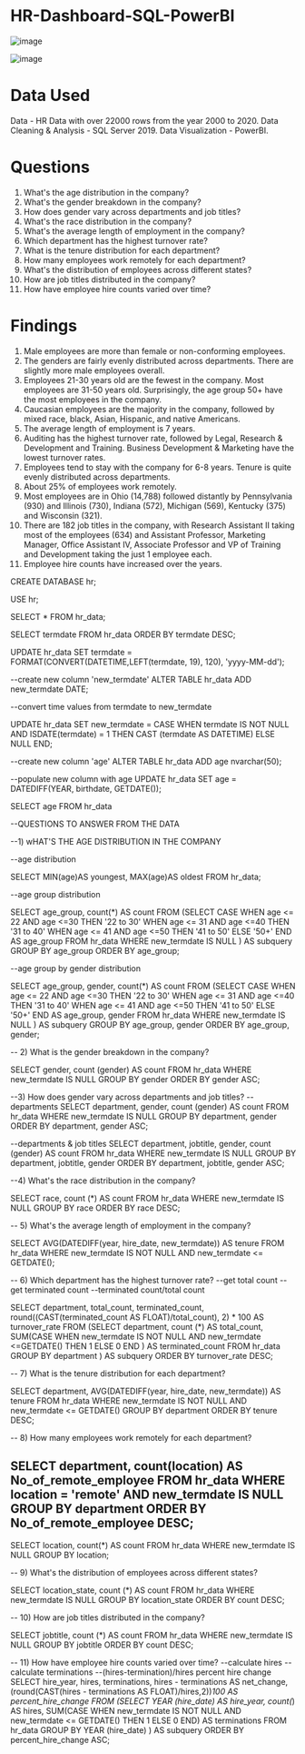 # HR-Dashboard-SQL-PowerBI
![image](https://github.com/user-attachments/assets/a3ccd475-d5d2-4dd8-b88a-a7e04a4ca178)

![image](https://github.com/user-attachments/assets/9663c229-47a5-4ce6-8012-cec9f99d8282)

# Data Used
Data - HR Data with over 22000 rows from the year 2000 to 2020.
Data Cleaning & Analysis - SQL Server 2019.
Data Visualization - PowerBI.

# Questions
1) What's the age distribution in the company?
2) What's the gender breakdown in the company?
3) How does gender vary across departments and job titles?
4) What's the race distribution in the company?
5) What's the average length of employment in the company?
6) Which department has the highest turnover rate?
7) What is the tenure distribution for each department?
8) How many employees work remotely for each department?
9) What's the distribution of employees across different states?
10) How are job titles distributed in the company?
11) How have employee hire counts varied over time?

# Findings

1) Male employees are more than female or non-conforming employees.
2) The genders are fairly evenly distributed across departments. There are slightly more male employees overall.
3) Employees 21-30 years old are the fewest in the company. Most employees are 31-50 years old. Surprisingly, the age group 50+ have the most employees in the company.
4) Caucasian employees are the majority in the company, followed by mixed race, black, Asian, Hispanic, and native Americans.
5) The average length of employment is 7 years.
6) Auditing has the highest turnover rate, followed by Legal, Research & Development and Training. Business Development & Marketing have the lowest turnover rates.
7) Employees tend to stay with the company for 6-8 years. Tenure is quite evenly distributed across departments.
8) About 25% of employees work remotely.
9) Most employees are in Ohio (14,788) followed distantly by Pennsylvania (930) and Illinois (730), Indiana (572), Michigan (569), Kentucky (375) and Wisconsin (321).
10) There are 182 job titles in the company, with Research Assistant II taking most of the employees (634) and Assistant Professor, Marketing Manager, Office Assistant IV, Associate Professor and VP of Training and Development taking the just 1 employee each.
11) Employee hire counts have increased over the years.

CREATE DATABASE hr;

USE hr;

SELECT *
FROM hr_data;

SELECT termdate
FROM hr_data
ORDER BY termdate DESC;

UPDATE hr_data
SET termdate = FORMAT(CONVERT(DATETIME,LEFT(termdate, 19), 120), 'yyyy-MM-dd');

--create new column 'new_termdate'
ALTER TABLE hr_data
ADD new_termdate DATE;

--convert time values from termdate to new_termdate

UPDATE hr_data
SET new_termdate = CASE
	WHEN termdate IS NOT NULL AND ISDATE(termdate) = 1 
	THEN CAST (termdate AS DATETIME)
	ELSE NULL END;


--create new column 'age'
ALTER TABLE hr_data
ADD age nvarchar(50);

--populate new column with age
UPDATE hr_data
SET age = DATEDIFF(YEAR, birthdate, GETDATE());

SELECT age
FROM hr_data

--QUESTIONS TO ANSWER FROM THE DATA

--1) wHAT'S THE AGE DISTRIBUTION IN THE COMPANY

--age distribution

SELECT
 MIN(age)AS youngest,
 MAX(age)AS oldest
FROM hr_data;

--age group distribution

SELECT age_group,
count(*) AS count
FROM
(SELECT
 CASE
  WHEN age <= 22 AND age <=30 THEN '22 to 30'
  WHEN age <= 31 AND age <=40 THEN '31 to 40'
  WHEN age <= 41 AND age <=50 THEN '41 to 50'
  ELSE '50+'
  END AS age_group
FROM hr_data
WHERE new_termdate IS NULL
) AS subquery
GROUP BY age_group
ORDER BY age_group;

--age group by gender distribution

SELECT age_group,
gender,
count(*) AS count
FROM
(SELECT
 CASE
  WHEN age <= 22 AND age <=30 THEN '22 to 30'
  WHEN age <= 31 AND age <=40 THEN '31 to 40'
  WHEN age <= 41 AND age <=50 THEN '41 to 50'
  ELSE '50+'
  END AS age_group, 
  gender
FROM hr_data
WHERE new_termdate IS NULL
) AS subquery
GROUP BY age_group, gender
ORDER BY age_group, gender;

-- 2) What is the gender breakdown in the company?

SELECT gender,
count (gender) AS count
FROM hr_data
WHERE new_termdate IS NULL
GROUP BY gender
ORDER BY gender ASC;

--3) How does gender vary across departments and job titles?
--departments
SELECT department, gender, count (gender) AS count
FROM hr_data
WHERE new_termdate IS NULL
GROUP BY department, gender
ORDER BY department, gender ASC;

--departments & job titles
SELECT department, jobtitle, gender, count (gender) AS count
FROM hr_data
WHERE new_termdate IS NULL
GROUP BY department, jobtitle, gender
ORDER BY department, jobtitle, gender ASC;


--4) What's the race distribution in the company?

SELECT race, count (*) AS count
FROM hr_data
WHERE new_termdate IS NULL
GROUP BY race
ORDER BY race DESC;


-- 5) What's the average length of employment in the company?

SELECT
AVG(DATEDIFF(year, hire_date, new_termdate)) AS tenure
FROM hr_data
WHERE new_termdate IS NOT NULL AND new_termdate <= GETDATE();

-- 6) Which department has the highest turnover rate?
--get total count
--get terminated count
--terminated count/total count

SELECT department, total_count, terminated_count,
	round((CAST(terminated_count AS FLOAT)/total_count), 2) * 100 AS turnover_rate
	FROM
	 (SELECT department, count (*) AS total_count,
	 SUM(CASE
		WHEN new_termdate IS NOT NULL AND new_termdate <=GETDATE() THEN 1 ELSE 0
		END
		) AS terminated_count
	FROM hr_data
	GROUP BY department
	) AS subquery
ORDER BY turnover_rate DESC;

-- 7) What is the tenure distribution for each department?

SELECT department,
AVG(DATEDIFF(year, hire_date, new_termdate)) AS tenure
FROM hr_data
WHERE new_termdate IS NOT NULL AND new_termdate <= GETDATE()
GROUP BY department
ORDER BY tenure DESC;

-- 8) How many employees work remotely for each department?

SELECT department, count(location) AS No_of_remote_employee
FROM hr_data
WHERE location = 'remote' AND new_termdate IS NULL
GROUP BY department
ORDER BY No_of_remote_employee DESC;
------------------------------

SELECT location, count(*) AS count
FROM hr_data
WHERE new_termdate IS NULL
GROUP BY location;

-- 9) What's the distribution of employees across different states?

SELECT location_state, count (*) AS count
FROM hr_data
WHERE new_termdate IS NULL
GROUP BY location_state
ORDER BY count DESC;

-- 10) How are job titles distributed in the company?

SELECT jobtitle, count (*) AS count
FROM hr_data
WHERE new_termdate IS NULL
GROUP BY jobtitle
ORDER BY count DESC;

-- 11) How have employee hire counts varied over time?
--calculate hires
--calculate terminations
--(hires-termination)/hires percent hire change
SELECT
	hire_year, hires, terminations,
	hires - terminations AS net_change,
	(round(CAST(hires - terminations AS FLOAT)/hires,2))*100 AS percent_hire_change
	FROM
		(SELECT YEAR (hire_date) AS hire_year, 
		count(*) AS hires,
		SUM(CASE
			WHEN new_termdate IS NOT NULL AND new_termdate <= GETDATE() THEN 1
			ELSE 0
			END) AS terminations
	FROM hr_data
	GROUP BY YEAR (hire_date)
	) AS subquery
ORDER BY percent_hire_change ASC;


    
